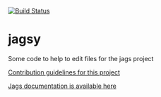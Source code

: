 [![Build Status](https://travis-ci.org/opcoach/jagsy.svg?branch=master)](https://travis-ci.org/opcoach/jagsy)


# jagsy
Some code to help to edit files for the jags project

[Contribution guidelines for this project](CONTRIBUTING.md)

[Jags documentation is available here](manual/jags_user_manual.pdf)

